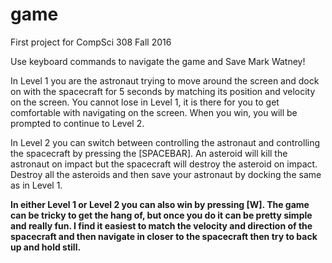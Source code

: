 game
====

First project for CompSci 308 Fall 2016

Use keyboard commands to navigate the game and Save Mark Watney!

In Level 1 you are the astronaut trying to move around the screen and dock on 
with the spacecraft for 5 seconds by matching its position and velocity on the 
screen. You cannot lose in Level 1, it is there for you to get comfortable with
navigating on the screen. When you win, you will be prompted to continue to Level 2.

In Level 2 you can switch between controlling the astronaut and controlling the
spacecraft by pressing the [SPACEBAR]. An asteroid will kill the astronaut on impact
but the spacecraft will destroy the asteroid on impact. Destroy all the asteroids
and then save your astronaut by docking the same as in Level 1.

**In either Level 1 or Level 2 you can also win by pressing [W]. The game can be
tricky to get the hang of, but once you do it can be pretty simple and really fun.
I find it easiest to match the velocity and direction of the spacecraft and then
navigate in closer to the spacecraft then try to back up and hold still.**
